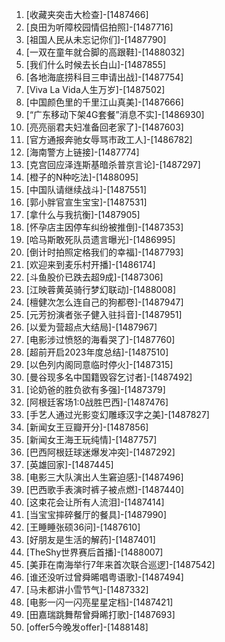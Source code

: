 
1. [收藏夹突击大检查]-[1487466]
1. [良田为听障校园情侣拍照]-[1487716]
1. [祖国人民从未忘记你们]-[1487790]
1. [一双在童年就合脚的高跟鞋]-[1488032]
1. [我们什么时候去长白山]-[1487855]
1. [各地海底捞科目三申请出战]-[1487754]
1. [Viva La Vida人生万岁]-[1487502]
1. [中国颜色里的千里江山真美]-[1487666]
1. [“广东移动下架4G套餐”消息不实]-[1486930]
1. [亮亮丽君夫妇准备回老家了]-[1487603]
1. [官方通报奔驰女辱骂市政工人]-[1486782]
1. [海南警方上链接]-[1487774]
1. [克宫回应泽连斯基暗杀普京言论]-[1487297]
1. [橙子的N种吃法]-[1488095]
1. [中国队请继续战斗]-[1487551]
1. [郭小胖官宣生宝宝]-[1487531]
1. [拿什么与我抗衡]-[1487905]
1. [怀孕店主因停车纠纷被推倒]-[1487353]
1. [哈马斯敢死队员遗言曝光]-[1486995]
1. [倒计时拍照定格我们的幸福]-[1487793]
1. [欢迎来到麦乐村开播]-[1486174]
1. [斗鱼股价已跌去超9成]-[1487306]
1. [江映蓉黄英骑行梦幻联动]-[1488008]
1. [檀健次怎么连自己的狗都卷]-[1487947]
1. [元芳扮演者张子健入驻抖音]-[1487951]
1. [以爱为营超点大结局]-[1487967]
1. [电影涉过愤怒的海看哭了]-[1487760]
1. [超前开启2023年度总结]-[1487510]
1. [以色列内阁同意临时停火]-[1487315]
1. [曼谷现多名中国籍毁容乞讨者]-[1487492]
1. [论奶爸的胜负欲有多强]-[1487379]
1. [阿根廷客场1:0战胜巴西]-[1487476]
1. [手艺人通过光影变幻雕琢汉字之美]-[1487827]
1. [新闻女王豆瓣开分]-[1487856]
1. [新闻女王海王玩纯情]-[1487757]
1. [巴西阿根廷球迷爆发冲突]-[1487292]
1. [英雄回家]-[1487445]
1. [电影三大队演出人生窘迫感]-[1487496]
1. [巴西歌手表演时裤子被点燃]-[1487440]
1. [这束花会让所有人流泪]-[1487414]
1. [当宝宝摔碎餐厅的餐具]-[1487990]
1. [王睡睡张硕36问]-[1487610]
1. [好朋友是生活的解药]-[1487401]
1. [TheShy世界赛后首播]-[1488007]
1. [美菲在南海举行7年来首次联合巡逻]-[1487542]
1. [谁还没听过曾舜晞唱粤语歌]-[1487494]
1. [马未都讲小雪节气]-[1487332]
1. [电影一闪一闪亮星星定档]-[1487421]
1. [田嘉瑞跳舞帮曾舜晞打歌]-[1487693]
1. [offer5今晚发offer]-[1488148]